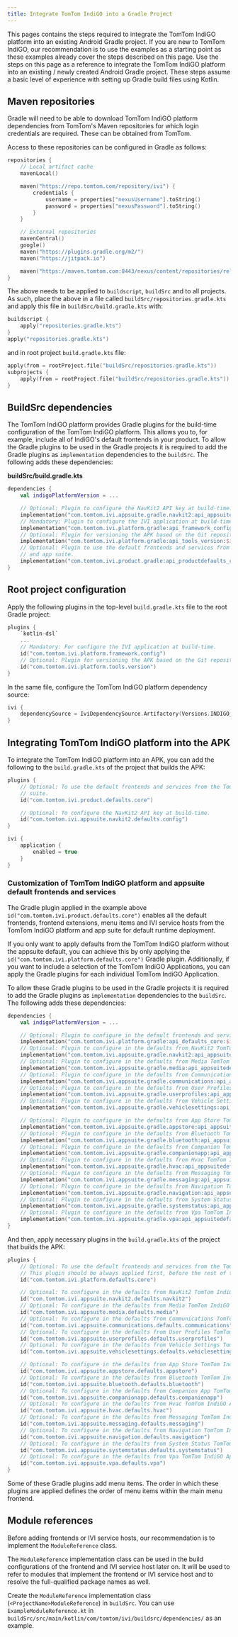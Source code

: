```yaml
---
title: Integrate TomTom IndiGO into a Gradle Project
---
```


This pages contains the steps required to integrate the TomTom IndiGO platform into an existing
Android Gradle project. If you are new to TomTom IndiGO, our recommendation is to use the examples
as a starting point as these examples already cover the steps described on this page. Use the steps
on this page as a reference to integrate the TomTom IndiGO platform into an existing / newly created
Android Gradle project. These steps assume a basic level of experience with setting up Gradle build
files using Kotlin.

## Maven repositories

Gradle will need to be able to download TomTom IndiGO platform dependencies from TomTom's Maven
repositories for which login credentials are required. These can be obtained from TomTom.

Access to these repositories can be configured in Gradle as follows:

```kotlin
repositories {
    // Local artifact cache
    mavenLocal()

    maven("https://repo.tomtom.com/repository/ivi") {
        credentials {
            username = properties["nexusUsername"].toString()
            password = properties["nexusPassword"].toString()
        }
    }

    // External repositories
    mavenCentral()
    google()
    maven("https://plugins.gradle.org/m2/")
    maven("https://jitpack.io")

    maven("https://maven.tomtom.com:8443/nexus/content/repositories/releases/")
}
```

The above needs to be applied to `buildscript`, `buildSrc` and to all projects. As such, place the
above in a file called `buildSrc/repositories.gradle.kts` and apply this file in
`buildSrc/build.gradle.kts` with:

```kotlin
buildscript {
    apply("repositories.gradle.kts")
}
apply("repositories.gradle.kts")
```

and in root project `build.gradle.kts` file:

```kotlin
apply(from = rootProject.file("buildSrc/repositories.gradle.kts"))
subprojects {
    apply(from = rootProject.file("buildSrc/repositories.gradle.kts"))
}
```

## BuildSrc dependencies

The TomTom IndiGO platform provides Gradle plugins for the build-time configuration of the TomTom
IndiGO platform. This allows you to, for example, include all of IndiGO's default frontends in your
product. To allow the Gradle plugins to be used in the Gradle projects it is required to add the
Gradle plugins as `implementation` dependencies to the `buildSrc`. The following adds these
dependencies:

**buildSrc/build.gradle.kts**

```kotlin
dependencies {
    val indigoPlatformVersion = ...

    // Optional: Plugin to configure the NavKit2 API key at build-time.
    implementation("com.tomtom.ivi.appsuite.gradle.navkit2:api_appsuitedefaults_navkit2:$indigoPlatformVersion")
    // Mandatory: Plugin to configure the IVI application at build-time.
    implementation("com.tomtom.ivi.platform.gradle:api_framework_config:$indigoPlatformVersion")
    // Optional: Plugin for versioning the APK based on the Git repository information.
    implementation("com.tomtom.ivi.platform.gradle:api_tools_version:$indigoPlatformVersion")
    // Optional: Plugin to use the default frontends and services from the TomTom IndiGO platform
    // and app suite.
    implementation("com.tomtom.ivi.product.gradle:api_productdefaults_core:$indigoPlatformVersion")
}
```

## Root project configuration

Apply the following plugins in the top-level `build.gradle.kts` file to the root Gradle project:

```kotlin
plugins {
    `kotlin-dsl`
    ...
    // Mandatory: For configure the IVI application at build-time.
    id("com.tomtom.ivi.platform.framework.config")
    // Optional: Plugin for versioning the APK based on the Git repository information.
    id("com.tomtom.ivi.platform.tools.version")
}
```

In the same file, configure the TomTom IndiGO platform dependency source:

```kotlin
ivi {
    dependencySource = IviDependencySource.Artifactory(Versions.INDIGO_PLATFORM)
}
```

## Integrating TomTom IndiGO platform into the APK

To integrate the TomTom IndiGO platform into an APK, you can add the following to the
`build.gradle.kts` of the project that builds the APK:

```kotlin
plugins {
    // Optional: To use the default frontends and services from the TomTom IndiGO platform and app
    // suite.
    id("com.tomtom.ivi.product.defaults.core")

    // Optional: To configure the NavKit2 API key at build-time.
    id("com.tomtom.ivi.appsuite.navkit2.defaults.config")
}

ivi {
    application {
        enabled = true
    }
}
```

### Customization of TomTom IndiGO platform and appsuite default frontends and services

The Gradle plugin applied in the example above `id("com.tomtom.ivi.product.defaults.core")`
enables all the default frontends, frontend extensions, menu items and IVI service hosts from the
TomTom IndiGO platform and app suite for default runtime deployment.

If you only want to apply defaults from the TomTom IndiGO platform without the appsuite default, you
can achieve this by only applying the `id("com.tomtom.ivi.platform.defaults.core")` Gradle plugin.
Additionally, if you want to include a selection of the TomTom IndiGO Applications, you can apply
the Gradle plugins for each individual TomTom IndiGO Application.

To allow these Gradle plugins to be used in the Gradle projects it is required to add the Gradle
plugins as `implementation` dependencies to the `buildSrc`. The following adds these dependencies:

```kotlin
dependencies {
    val indigoPlatformVersion = ...

    // Optional: Plugin to configure in the default frontends and services from the TomTom IndiGO platform.
    implementation("com.tomtom.ivi.platform.gradle:api_defaults_core:$indigoPlatformVersion")
    // Optional: Plugin to configure in the defaults from NavKit2 TomTom IndiGO Application.
    implementation("com.tomtom.ivi.appsuite.gradle.navkit2:api_appsuitedefaults_navkit2:$indigoPlatformVersion")
    // Optional: Plugin to configure in the defaults from Media TomTom IndiGO Application.
    implementation("com.tomtom.ivi.appsuite.gradle.media:api_appsuitedefaults_media:$indigoPlatformVersion")
    // Optional: Plugin to configure in the defaults from Communications TomTom IndiGO Application.
    implementation("com.tomtom.ivi.appsuite.gradle.communications:api_appsuitedefaults_communications:$indigoPlatformVersion")
    // Optional: Plugin to configure in the defaults from User Profiles TomTom IndiGO Application.
    implementation("com.tomtom.ivi.appsuite.gradle.userprofiles:api_appsuitedefaults_userprofiles:$indigoPlatformVersion")
    // Optional: Plugin to configure in the defaults from Vehicle Settings TomTom IndiGO Application.
    implementation("com.tomtom.ivi.appsuite.gradle.vehiclesettings:api_appsuitedefaults_vehiclesettings:$indigoPlatformVersion")

    // Optional: Plugin to configure in the defaults from App Store TomTom IndiGO Application.
    implementation("com.tomtom.ivi.appsuite.gradle.appstore:api_appsuitedefaults_appstore:$indigoPlatformVersion")
    // Optional: Plugin to configure in the defaults from Bluetooth TomTom IndiGO Application.
    implementation("com.tomtom.ivi.appsuite.gradle.bluetooth:api_appsuitedefaults_bluetooth:$indigoPlatformVersion")
    // Optional: Plugin to configure in the defaults from Companion TomTom IndiGO Application.
    implementation("com.tomtom.ivi.appsuite.gradle.companionapp:api_appsuitedefaults_companionapp:$indigoPlatformVersion")
    // Optional: Plugin to configure in the defaults from Hvac TomTom IndiGO Application.
    implementation("com.tomtom.ivi.appsuite.gradle.hvac:api_appsuitedefaults_hvac:$indigoPlatformVersion")
    // Optional: Plugin to configure in the defaults from Messaging TomTom IndiGO Application.
    implementation("com.tomtom.ivi.appsuite.gradle.messaging:api_appsuitedefaults_messaging:$indigoPlatformVersion")
    // Optional: Plugin to configure in the defaults from Navigation TomTom IndiGO Application.
    implementation("com.tomtom.ivi.appsuite.gradle.navigation:api_appsuitedefaults_navigation:$indigoPlatformVersion")
    // Optional: Plugin to configure in the defaults from System Status TomTom IndiGO Application.
    implementation("com.tomtom.ivi.appsuite.gradle.systemstatus:api_appsuitedefaults_systemstatus2:$indigoPlatformVersion")
    // Optional: Plugin to configure in the defaults from Vpa TomTom IndiGO Application.
    implementation("com.tomtom.ivi.appsuite.gradle.vpa:api_appsuitedefaults_vpa:$indigoPlatformVersion")
}
```

And then, apply necessary plugins in the `build.gradle.kts` of the project that builds the APK:

```kotlin
plugins {
    // Optional: To use the default frontends and services from the TomTom IndiGO platform only.
    // This plugin should be always applied first, before the rest of the `defaults` plugins.
    id("com.tomtom.ivi.platform.defaults.core")

    // Optional: To configure in the defaults from NavKit2 TomTom IndiGO Application.
    id("com.tomtom.ivi.appsuite.navkit2.defaults.navkit2")
    // Optional: To configure in the defaults from Media TomTom IndiGO Application.
    id("com.tomtom.ivi.appsuite.media.defaults.media")
    // Optional: To configure in the defaults from Communications TomTom IndiGO Application.
    id("com.tomtom.ivi.appsuite.communications.defaults.communications")
    // Optional: To configure in the defaults from User Profiles TomTom IndiGO Application.
    id("com.tomtom.ivi.appsuite.userprofiles.defaults.userprofiles")
    // Optional: To configure in the defaults from Vehicle Settings TomTom IndiGO Application.
    id("com.tomtom.ivi.appsuite.vehiclesettings.defaults.vehiclesettings")

    // Optional: To configure in the defaults from App Store TomTom IndiGO Application.
    id("com.tomtom.ivi.appsuite.appstore.defaults.appstore")
    // Optional: To configure in the defaults from Bluetooth TomTom IndiGO Application.
    id("com.tomtom.ivi.appsuite.bluetooth.defaults.bluetooth")
    // Optional: To configure in the defaults from Companion App TomTom IndiGO Application.
    id("com.tomtom.ivi.appsuite.companionapp.defaults.companionapp")
    // Optional: To configure in the defaults from Hvac TomTom IndiGO Application.
    id("com.tomtom.ivi.appsuite.hvac.defaults.hvac")
    // Optional: To configure in the defaults from Messaging TomTom IndiGO Application.
    id("com.tomtom.ivi.appsuite.messaging.defaults.messaging")
    // Optional: To configure in the defaults from Navigation TomTom IndiGO Application.
    id("com.tomtom.ivi.appsuite.navigation.defaults.navigation")
    // Optional: To configure in the defaults from System Status TomTom IndiGO Application.
    id("com.tomtom.ivi.appsuite.systemstatus.defaults.systemstatus")
    // Optional: To configure in the defaults from Vpa TomTom IndiGO Application.
    id("com.tomtom.ivi.appsuite.vpa.defaults.vpa")
}
```

Some of these Gradle plugins add menu items. The order in which these plugins are applied defines
the order of menu items within the main menu frontend.

## Module references

Before adding frontends or IVI service hosts, our recommendation is to implement the
`ModuleReference` class.

The `ModuleReference` implementation class can be used in the build configurations of the frontend
and IVI service host later on. It will be used to refer to modules that implement the frontend or
IVI service host and to resolve the full-qualified package names as well.

Create the `ModuleReference` implementation class (`<ProjectName>ModuleReference`) in `buildSrc`.
You can use `ExampleModuleReference.kt` in
`buildSrc/src/main/kotlin/com/tomtom/ivi/buildsrc/dependencies/` as an example.

